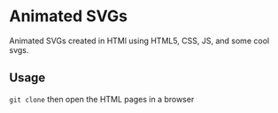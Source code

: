# Animated SVGs 

Animated SVGs created in HTMl using HTML5, CSS, JS, and some cool svgs.

## Usage

`git clone` then open the HTML pages in a browser 